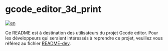 # gcode_editor_3d_print

[![en](https://img.shields.io/badge/lang-en-red.svg)](https://github.com/m-mullins/gcode_editor_3d_print/blob/main/README-en.md)

Ce README est à destination des utilisateurs du projet Gcode editor. Pour les développeurs qui seraient intéressés à 
reprendre ce projet, veuillez vous référez au fichier [README-dev](README-dev.md).